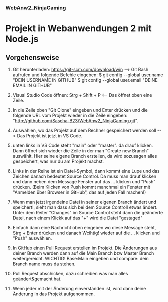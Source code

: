 ### WebAnw2_NinjaGaming
# Projekt in Webanwendungen 2 mit Node.js

## Vorgehensweise
1) Git herunterladen: https://git-scm.com/download/win --> Git Bash aufrufen und folgende Befehle eingeben: $ git config --global user.name "DEIN USERNAME IN GITHUB"
          $ git config --global user.email "DEINE EMAIL IN GITHUB"

2) Visual Studio Code öffnen: Strg + Shift + P <-- Das öffnet oben eine Zeile.

3) In die Zeile oben "Git Clone" eingeben und Enter drücken und die folgende URL vom Projekt  wieder in die Zeile eingeben:
    "http://github.com/Sascha-B23/WebAnw2_NinjaGaming.git".

4) Auswählen, wo das Projekt auf dem Rechner gespeichert werden soll --> Das Projekt ist jetzt in VS Code.

5) unten links in VS Code steht "main" oder "master". da drauf klicken. Dann öffnet sich wieder die Zeile
    in der man "Create new Branch" auswählt. Hier seine eigene Branch erstellen, da wird sozusagen alles
    gespeichert, was nur du am Projekt machst.

6) Links in der Reihe ist ein Datei-Symbol, dann kommt eine Lupe und das Zeichen danach bedeutet Source Control. Da muss man drauf klicken und dann neben dem Message Fenster auf das ... klicken und "Push" drücken. (Beim Klicken von Push kommt manchmal ein Fenster mit "Anmelden über Browser in GitHub", das auf jeden Fall machen!)

7) Wenn man jetzt irgendeine Datei in seiner eigenen Branch ändert und speichert!, sieht man dass sich bei dem Source Controll etwas ändert. Unter dem Reiter "Changes" im Source Control steht dann die geänderte Datei, nach einem Klickk auf das "+" wird die Datei "gestaged" 

8) Einfach dann eine Nachricht oben eingeben wo diese Message steht, Strg + Enter drücken und danach Wcihtig! wieder auf die ... klicken und "Push" auswählen.

9) In GitHub einen Pull Request erstellen im Projekt. Die Änderungen aus deiner Branch werden dann auf die Main Branch bzw Master Branch weitergereicht. WICHTIG! Base:Main eingeben und compare: dein Branch name muss da stehen. 

10) Pull Request abschicken, dazu schreiben was man alles geändert&gemacht hat.

11) Wenn jeder mit der Änderung einverstanden ist, wird dann deine Änderung in das Projekt aufgenommen.



